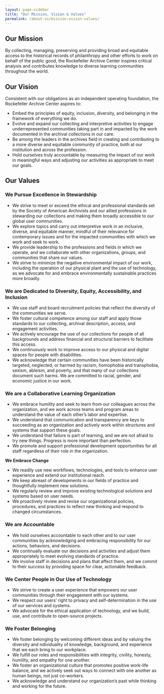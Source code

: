 ```yaml
---
layout: page-sidebar
title: "Our Mission, Vision & Values"
permalink: /about-us/mission-vision-values/
---
```


## Our Mission

By collecting, managing, preserving and providing broad and equitable access 
to the historical records of philanthropy and other efforts to work on behalf 
of the public good, the Rockefeller Archive Center inspires critical analysis 
and contributes knowledge to diverse learning communities throughout the world.

## Our Vision

Consistent with our obligations as an independent operating foundation, the 
Rockefeller Archive Center aspires to:  
- Embed the principles of equity, inclusion, diversity, and belonging in the 
  framework of everything we do.  
- Evolve and expand our collecting and interpretive activities to engage 
  underrepresented communities taking part in and impacted by the work documented 
  in the archival collections in our care. 
- Be among the leaders in the archives field in creating and contributing to 
  a more diverse and equitable community of practice, both at our institution 
  and across the profession.  
- Hold ourselves truly accountable by measuring the impact of our work in 
  meaningful ways and adjusting our activities as appropriate to meet our goals.  

## Our Values

### We Pursue Excellence in Stewardship
- We strive to meet or exceed the ethical and professional standards set by the 
  Society of American Archivists and our allied professions in stewarding our 
  collections and making them broadly accessible to our global user communities. 
- We explore topics and carry out interpretive work in an inclusive, diverse, and 
  equitable manner, mindful of their relevance for contemporary issues and for the 
  impacted communities with which we work and seek to work. 
- We provide leadership to the professions and fields in which we operate, and we 
  collaborate with other organizations, groups, and communities that share our values.
- We strive to minimize the negative environmental impact of our work, including 
  the operation of our physical plant and the use of technology, as we advocate for 
  and embrace environmentally sustainable practices more broadly.
 
### We are Dedicated to Diversity, Equity, Accessibility, and Inclusion
- We use staff and board recruitment policies that reflect the diversity of the 
  communities we serve. 
- We foster cultural competence among our staff and apply those standards to our 
  collecting, archival description, access, and engagement activities. 
- We actively encourage the use of our collections for people of all backgrounds 
  and address financial and structural barriers to facilitate this access. 
- We continuously work to improve access to our physical and digital spaces for 
  people with disabilities. 
- We acknowledge that certain communities have been historically targeted, neglected, 
  or harmed by racism, homophobia and transphobia, sexism, ableism, and poverty, and 
  that many of our collections document such harms. We are committed to racial, gender, 
  and economic justice in our work.
 
### We are a Collaborative Learning Organization
- We embrace humility and seek to learn from our colleagues across the organization, 
  and we work across teams and program areas to understand the value of each other’s 
  labor and expertise. 
- We understand that communication and transparency are keys to succeeding as an 
  organization and actively work within structures and systems that support these 
  goals.
- We understand that failure is part of learning, and we are not afraid to try new 
  things. Progress is more important than perfection. 
- We promote and support professional development opportunities for all staff regardless 
  of their role in the organization.

**We Embrace Change**
- We readily use new workflows, technologies, and tools to enhance user experience 
  and extend our institutional reach. 
- We keep abreast of developments in our fields of practice and thoughtfully implement 
  new solutions. 
- We regularly review and improve existing technological solutions and systems based 
  on user needs. 
- We proactively review and revise our organizational policies, procedures, and 
  practices to reflect new thinking and respond to changed circumstances.

### We are Accountable
- We hold ourselves accountable to each other and to our user communities by acknowledging 
  and embracing responsibility for our actions, behaviors, and decisions. 
- We continually evaluate our decisions and activities and adjust them appropriately to 
  meet evolving standards of practice. 
- We involve staff in decisions and plans that affect them, and we commit to their success 
  by providing space for clear, actionable feedback. 

### We Center People in Our Use of Technology
- We strive to create a user experience that empowers our user communities through their 
  engagement with our systems.
- We respect our users’ right to privacy and self-determination in the use of our services 
  and systems.
- We advocate for the ethical application of technology, and we build, use, and contribute 
  to open-source projects.
 
### We Foster Belonging
- We foster belonging by welcoming different ideas and by valuing the diversity and 
  ndividuality of knowledge, background, and experience that we each bring to our workplace. 
- We fulfill our roles and responsibilities with integrity, civility, honesty, humility, 
  and empathy for one another. 
- We foster an organizational culture that promotes positive work-life balance, and we 
  actively seek out ways to connect with one another as human beings, not just co-workers. 
- We acknowledge and understand our organization’s past while thinking and working for 
  the future. 
